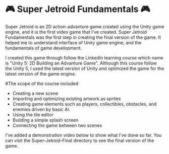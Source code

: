 #  :video_game: Super Jetroid Fundamentals :video_game:

Super Jetroid is an 2D action-advanture game created using the Unity game engine, and it is the first video game that I've created. Super Jetroid Fundamentals was the first step in creating the final version of the game. It helped me to understand interface of Unity game engine, and the fundamentals of game development.

I created this game through follow the LinkedIn learning course which name is "Unity 5: 2D Building an Advanture Game". Although this course follow the Unity 5, I used the latest version of Unity and optimized the game for the latest version of the game engine. 

#The scope of the course included
 <ul>
  <li>Creating a new scene</li>
  <li>Importing and optimizing existing artwork as sprites</li>
  <li>Creating game elements such as players, collectibles, obstacles, and enemies driven by basic AI. </li>
  <li>Using the tile editor</li>
  <li>Building a simple splash screen</li>
  <li>Connecting the game between two scenes</li>
</ul>

I've added a demonstration video below to show what I've done so far. You can visit the Super-Jetroid-Final directory to see the final version of the game.
